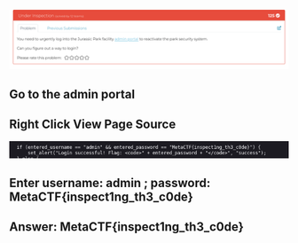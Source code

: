 ![ui](https://github.com/MDaleyJr/Files/blob/main/Under%20Inspection.png)

## Go to the admin portal
## Right Click View Page Source


![ui2](https://github.com/MDaleyJr/Files/blob/main/Under%20Inspection2.png)

## Enter username: admin ; password: MetaCTF{inspect1ng_th3_c0de}
## Answer: MetaCTF{inspect1ng_th3_c0de}
